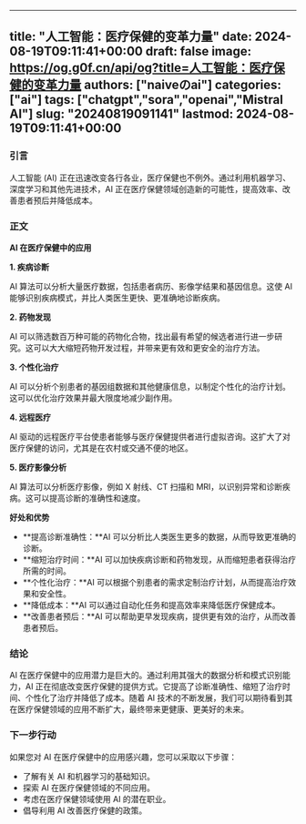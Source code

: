 
---
title: "人工智能：医疗保健的变革力量"
date: 2024-08-19T09:11:41+00:00
draft: false
image: https://og.g0f.cn/api/og?title=人工智能：医疗保健的变革力量
authors: ["naiveのai"]
categories: ["ai"]
tags: ["chatgpt","sora","openai","Mistral AI"]
slug: "20240819091141"
lastmod: 2024-08-19T09:11:41+00:00
---
### 引言

人工智能 (AI) 正在迅速改变各行各业，医疗保健也不例外。通过利用机器学习、深度学习和其他先进技术，AI 正在医疗保健领域创造新的可能性，提高效率、改善患者预后并降低成本。

### 正文

**AI 在医疗保健中的应用**

**1. 疾病诊断**

AI 算法可以分析大量医疗数据，包括患者病历、影像学结果和基因信息。这使 AI 能够识别疾病模式，并比人类医生更快、更准确地诊断疾病。

**2. 药物发现**

AI 可以筛选数百万种可能的药物化合物，找出最有希望的候选者进行进一步研究。这可以大大缩短药物开发过程，并带来更有效和更安全的治疗方法。

**3. 个性化治疗**

AI 可以分析个别患者的基因组数据和其他健康信息，以制定个性化的治疗计划。这可以优化治疗效果并最大限度地减少副作用。

**4. 远程医疗**

AI 驱动的远程医疗平台使患者能够与医疗保健提供者进行虚拟咨询。这扩大了对医疗保健的访问，尤其是在农村或交通不便的地区。

**5. 医疗影像分析**

AI 算法可以分析医疗影像，例如 X 射线、CT 扫描和 MRI，以识别异常和诊断疾病。这可以提高诊断的准确性和速度。

**好处和优势**

* **提高诊断准确性：**AI 可以分析比人类医生更多的数据，从而导致更准确的诊断。
* **缩短治疗时间：**AI 可以加快疾病诊断和药物发现，从而缩短患者获得治疗所需的时间。
* **个性化治疗：**AI 可以根据个别患者的需求定制治疗计划，从而提高治疗效果和安全性。
* **降低成本：**AI 可以通过自动化任务和提高效率来降低医疗保健成本。
* **改善患者预后：**AI 可以帮助更早发现疾病，提供更有效的治疗，从而改善患者预后。

### 结论

AI 在医疗保健中的应用潜力是巨大的。通过利用其强大的数据分析和模式识别能力，AI 正在彻底改变医疗保健的提供方式。它提高了诊断准确性、缩短了治疗时间、个性化了治疗并降低了成本。随着 AI 技术的不断发展，我们可以期待看到其在医疗保健领域的应用不断扩大，最终带来更健康、更美好的未来。

### 下一步行动

如果您对 AI 在医疗保健中的应用感兴趣，您可以采取以下步骤：

* 了解有关 AI 和机器学习的基础知识。
* 探索 AI 在医疗保健领域的不同应用。
* 考虑在医疗保健领域使用 AI 的潜在职业。
* 倡导利用 AI 改善医疗保健的政策。